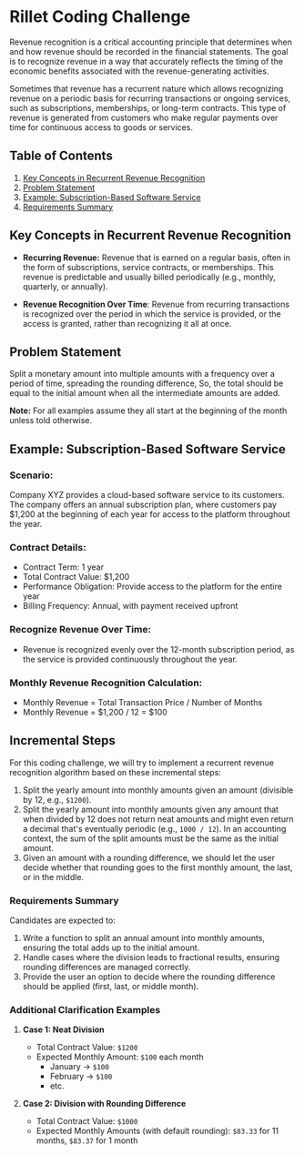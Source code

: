 # Rillet Coding Challenge

Revenue recognition is a critical accounting principle that determines when and how revenue should be recorded in the
financial statements. The goal is to recognize revenue in a way that accurately reflects the timing of the economic
benefits associated with the revenue-generating activities.

Sometimes that revenue has a recurrent nature which allows recognizing revenue on a periodic basis for recurring
transactions or ongoing services, such as subscriptions, memberships, or long-term contracts. This type of revenue is
generated from customers who make regular payments over time for continuous access to goods or services.

## Table of Contents

1. [Key Concepts in Recurrent Revenue Recognition](#key-concepts-in-recurrent-revenue-recognition)
2. [Problem Statement](#problem-statement)
3. [Example: Subscription-Based Software Service](#example-subscription-based-software-service)
4. [Requirements Summary](#requirements-summary)

## Key Concepts in Recurrent Revenue Recognition

- **Recurring Revenue:** Revenue that is earned on a regular basis, often in the form of subscriptions, service
  contracts, or memberships. This revenue is predictable and usually billed periodically (e.g., monthly, quarterly, or
  annually).

- **Revenue Recognition Over Time**: Revenue from recurring transactions is recognized over the period in which the
  service is provided, or the access is granted, rather than recognizing it all at once.

## Problem Statement

Split a monetary amount into multiple amounts with a frequency over a period of time, spreading the rounding difference,
So, the total should be equal to the initial amount when all the intermediate amounts are added.

**Note:** For all examples assume they all start at the beginning of the month unless told otherwise.

## Example: Subscription-Based Software Service

### Scenario:

Company XYZ provides a cloud-based software service to its customers. The company offers an annual subscription plan,
where customers pay $1,200 at the beginning of each year for access to the platform throughout the year.

### Contract Details:

- Contract Term: 1 year
- Total Contract Value: $1,200
- Performance Obligation: Provide access to the platform for the entire year
- Billing Frequency: Annual, with payment received upfront

### Recognize Revenue Over Time:

- Revenue is recognized evenly over the 12-month subscription period, as the service is provided continuously throughout
  the year.

### Monthly Revenue Recognition Calculation:

- Monthly Revenue = Total Transaction Price / Number of Months
- Monthly Revenue = $1,200 / 12 = $100

## Incremental Steps

For this coding challenge, we will try to implement a recurrent revenue recognition algorithm based on these incremental
steps:

1. Split the yearly amount into monthly amounts given an amount (divisible by 12, e.g., `$1200`).
2. Split the yearly amount into monthly amounts given any amount that when divided by 12 does not return neat amounts
   and might even return a decimal that's eventually periodic (e.g., `1000 / 12`). In an accounting context, the sum of the split amounts must be the same as the initial amount.
3. Given an amount with a rounding difference, we should let the user decide whether that rounding goes to the first
   monthly amount, the last, or in the middle.

### Requirements Summary

Candidates are expected to:

1. Write a function to split an annual amount into monthly amounts, ensuring the total adds up to the initial amount.
2. Handle cases where the division leads to fractional results, ensuring rounding differences are managed correctly.
3. Provide the user an option to decide where the rounding difference should be applied (first, last, or middle month).

### Additional Clarification Examples

1. **Case 1: Neat Division**
    - Total Contract Value: `$1200`
    - Expected Monthly Amount: `$100` each month
      - January -> `$100`
      - February -> `$100`
      - etc.

2. **Case 2: Division with Rounding Difference**
    - Total Contract Value: `$1000`
    - Expected Monthly Amounts (with default rounding): `$83.33` for 11 months, `$83.37` for 1 month
